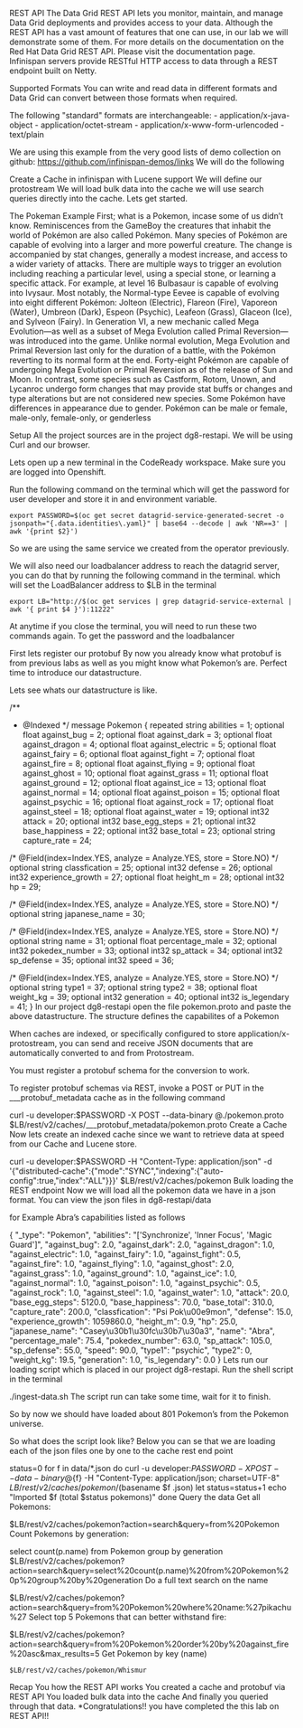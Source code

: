 REST API
The Data Grid REST API lets you monitor, maintain, and manage Data Grid deployments and provides access to your data. Although the REST API has a vast amount of features that one can use, in our lab we will demonstrate some of them. For more details on the documentation on the Red Hat Data Grid REST API. Please visit the documentation page. Infinispan servers provide RESTful HTTP access to data through a REST endpoint built on Netty.

Supported Formats
You can write and read data in different formats and Data Grid can convert between those formats when required.

The following "standard" formats are interchangeable: - application/x-java-object - application/octet-stream - application/x-www-form-urlencoded - text/plain

We are using this example from the very good lists of demo collection on github: https://github.com/infinispan-demos/links We will do the following

Create a Cache in infinispan with Lucene support
We will define our protostream
We will load bulk data into the cache
we will use search queries directly into the cache.
Lets get started.

The Pokeman Example
First; what is a Pokemon, incase some of us didn’t know. Reminiscences from the GameBoy the creatures that inhabit the world of Pokémon are also called Pokémon. Many species of Pokémon are capable of evolving into a larger and more powerful creature. The change is accompanied by stat changes, generally a modest increase, and access to a wider variety of attacks. There are multiple ways to trigger an evolution including reaching a particular level, using a special stone, or learning a specific attack. For example, at level 16 Bulbasaur is capable of evolving into Ivysaur. Most notably, the Normal-type Eevee is capable of evolving into eight different Pokémon: Jolteon (Electric), Flareon (Fire), Vaporeon (Water), Umbreon (Dark), Espeon (Psychic), Leafeon (Grass), Glaceon (Ice), and Sylveon (Fairy). In Generation VI, a new mechanic called Mega Evolution—as well as a subset of Mega Evolution called Primal Reversion—was introduced into the game. Unlike normal evolution, Mega Evolution and Primal Reversion last only for the duration of a battle, with the Pokémon reverting to its normal form at the end. Forty-eight Pokémon are capable of undergoing Mega Evolution or Primal Reversion as of the release of Sun and Moon. In contrast, some species such as Castform, Rotom, Unown, and Lycanroc undergo form changes that may provide stat buffs or changes and type alterations but are not considered new species. Some Pokémon have differences in appearance due to gender. Pokémon can be male or female, male-only, female-only, or genderless

Setup
All the project sources are in the project dg8-restapi. We will be using Curl and our browser.

Lets open up a new terminal in the CodeReady workspace. Make sure you are logged into Openshift.

Run the following command on the terminal which will get the password for user developer and store it in and environment variable.

    export PASSWORD=$(oc get secret datagrid-service-generated-secret -o jsonpath="{.data.identities\.yaml}" | base64 --decode | awk 'NR==3' | awk '{print $2}')
So we are using the same service we created from the operator previously.

We will also need our loadbalancer address to reach the datagrid server, you can do that by running the following command in the terminal. which will set the LoadBalancer address to $LB in the terminal

    export LB="http://$(oc get services | grep datagrid-service-external | awk '{ print $4 }'):11222"
At anytime if you close the terminal, you will need to run these two commands again. To get the password and the loadbalancer

First lets register our protobuf
By now you already know what protobuf is from previous labs as well as you might know what Pokemon’s are. Perfect time to introduce our datastructure.

Lets see whats our datastructure is like.

/**
  * @Indexed
  */
message Pokemon  {
  repeated string abilities = 1;
  optional float against_bug = 2;
  optional float against_dark = 3;
  optional float against_dragon = 4;
  optional float against_electric = 5;
  optional float against_fairy = 6;
  optional float against_fight = 7;
  optional float against_fire = 8;
  optional float against_flying = 9;
  optional float against_ghost = 10;
  optional float against_grass = 11;
  optional float against_ground = 12;
  optional float against_ice = 13;
  optional float against_normal = 14;
  optional float against_poison = 15;
  optional float against_psychic = 16;
  optional float against_rock = 17;
  optional float against_steel = 18;
  optional float against_water = 19;
  optional int32 attack = 20;
  optional int32 base_egg_steps = 21;
  optional int32 base_happiness = 22;
  optional int32 base_total = 23;
  optional string capture_rate = 24;

  /* @Field(index=Index.YES, analyze = Analyze.YES, store = Store.NO) */
  optional string classfication = 25;
  optional int32 defense = 26;
  optional int32 experience_growth = 27;
  optional float height_m = 28;
  optional int32 hp = 29;

  /* @Field(index=Index.YES, analyze = Analyze.YES, store = Store.NO) */
  optional string japanese_name = 30;

  /* @Field(index=Index.YES, analyze = Analyze.YES, store = Store.NO) */
  optional string name = 31;
  optional float percentage_male = 32;
  optional int32 pokedex_number = 33;
  optional int32 sp_attack = 34;
  optional int32 sp_defense = 35;
  optional int32 speed = 36;

  /* @Field(index=Index.YES, analyze = Analyze.YES, store = Store.NO) */
  optional string type1 = 37;
  optional string type2 = 38;
  optional float weight_kg = 39;
  optional int32 generation = 40;
  optional int32 is_legendary = 41;
}
In our project dg8-restapi open the file pokemon.proto and paste the above datastructure. The structure defines the capabilites of a Pokemon

When caches are indexed, or specifically configured to store application/x-protostream, you can send and receive JSON documents that are automatically converted to and from Protostream.

You must register a protobuf schema for the conversion to work.

To register protobuf schemas via REST, invoke a POST or PUT in the ___protobuf_metadata cache as in the following command

  curl -u developer:$PASSWORD -X POST --data-binary @./pokemon.proto $LB/rest/v2/caches/___protobuf_metadata/pokemon.proto
Create a Cache
Now lets create an indexed cache since we want to retrieve data at speed from our Cache and Lucene store.

curl -u developer:$PASSWORD -H "Content-Type: application/json" -d '{"distributed-cache":{"mode":"SYNC","indexing":{"auto-config":true,"index":"ALL"}}}' $LB/rest/v2/caches/pokemon
Bulk loading the REST endpoint
Now we will load all the pokemon data we have in a json format. You can view the json files in dg8-restapi/data

for Example Abra’s capabilities listed as follows

{
    "_type": "Pokemon",
    "abilities": "['Synchronize', 'Inner Focus', 'Magic Guard']",
    "against_bug": 2.0,
    "against_dark": 2.0,
    "against_dragon": 1.0,
    "against_electric": 1.0,
    "against_fairy": 1.0,
    "against_fight": 0.5,
    "against_fire": 1.0,
    "against_flying": 1.0,
    "against_ghost": 2.0,
    "against_grass": 1.0,
    "against_ground": 1.0,
    "against_ice": 1.0,
    "against_normal": 1.0,
    "against_poison": 1.0,
    "against_psychic": 0.5,
    "against_rock": 1.0,
    "against_steel": 1.0,
    "against_water": 1.0,
    "attack": 20.0,
    "base_egg_steps": 5120.0,
    "base_happiness": 70.0,
    "base_total": 310.0,
    "capture_rate": 200.0,
    "classfication": "Psi Pok\u00e9mon",
    "defense": 15.0,
    "experience_growth": 1059860.0,
    "height_m": 0.9,
    "hp": 25.0,
    "japanese_name": "Casey\u30b1\u30fc\u30b7\u30a3",
    "name": "Abra",
    "percentage_male": 75.4,
    "pokedex_number": 63.0,
    "sp_attack": 105.0,
    "sp_defense": 55.0,
    "speed": 90.0,
    "type1": "psychic",
    "type2": 0,
    "weight_kg": 19.5,
    "generation": 1.0,
    "is_legendary": 0.0
}
Lets run our loading script which is placed in our project dg8-restapi. Run the shell script in the terminal

./ingest-data.sh
The script run can take some time, wait for it to finish.

So by now we should have loaded about 801 Pokemon’s from the Pokemon universe.

So what does the script look like? Below you can se that we are loading each of the json files one by one to the cache rest end point

status=0
for f in data/*.json
do
  curl -u developer:$PASSWORD -XPOST --data-binary @${f}  -H "Content-Type: application/json; charset=UTF-8"  $LB/rest/v2/caches/pokemon/$(basename $f .json)
  let status=status+1
  echo  "Imported $f (total $status pokemons)"
done
Query the data
Get all Pokemons:

   $LB/rest/v2/caches/pokemon?action=search&query=from%20Pokemon
Count Pokemons by generation:

   select count(p.name) from Pokemon group by generation
   $LB/rest/v2/caches/pokemon?action=search&query=select%20count(p.name)%20from%20Pokemon%20p%20group%20by%20generation
Do a full text search on the name

  $LB/rest/v2/caches/pokemon?action=search&query=from%20Pokemon%20where%20name:%27pikachu%27
Select top 5 Pokemons that can better withstand fire:

  $LB/rest/v2/caches/pokemon?action=search&query=from%20Pokemon%20order%20by%20against_fire%20asc&max_results=5
Get Pokemon by key (name)

    $LB/rest/v2/caches/pokemon/Whismur
Recap
You how the REST API works
You created a cache and protobuf via REST API
You loaded bulk data into the cache
And finally you queried through that data.
*Congratulations!! you have completed the this lab on REST API!!